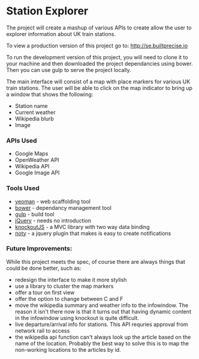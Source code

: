 # Station Explorer

The project will create a mashup of various APIs to create allow the user to explorer information about UK train stations.

To view a production version of this project go to: http://se.builtprecise.io

To run the development version of this project, you will need to clone it to your machine
and then downloaded the project dependancies using bower.  Then you can use gulp to serve the project locally.

The main interface will consist of a map with place markers for various UK train stations.  The user will be able to click on the map indicator to bring up a window that shows the following:
* Station name
* Current weather
* Wikipedia blurb
* Image

### APIs Used
* Google Maps
* OpenWeather API
* Wikipedia API
* Google Image API

### Tools Used
* [yeoman](http://yeoman.io/) - web scaffolding tool
* [bower](http://bower.io/) - dependancy management tool
* [gulp](http://gulpjs.com/) - build tool
* [jQuery](http://jquery.com/) - needs no introduction
* [knockoutJS](http://knockoutjs.com/) - a MVC library with two way data binding
* [noty](http://ned.im/noty/) - a jquery plugin that makes is easy to create notifications

### Future Improvements:
While this project meets the spec, of course there are always things that could be done better, such as:
* redesign the interface to make it more stylish
* use a library to cluster the map markers
* offer a tour on first view
* offer the option to change between C and F
* move the wikipedia summary and weather info to the infowindow.  The reason it isn't there now is that it turns out that having dynamic content in the infowindow using knockout is quite difficult.  
* live departure/arrival info for stations.  This API requries approval from network rail to access
* the wikipedia api function can't always look up the article based on the name of the location.  Probably the best way to solve this is to map the non-working locations to the articles by id.
